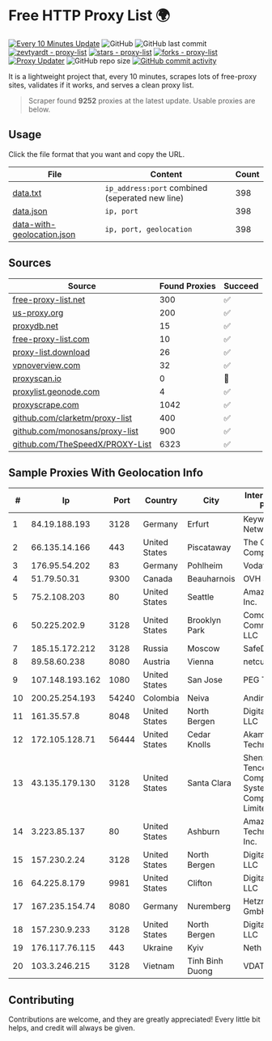 
# Free HTTP Proxy List 🌍

[![Every 10 Minutes Update](https://github.com/mertguvencli/http-proxy-list/actions/workflows/main.yml/badge.svg?branch=main)](https://github.com/mertguvencli/http-proxy-list/actions/workflows/main.yml)
![GitHub](https://img.shields.io/github/license/mertguvencli/http-proxy-list)
![GitHub last commit](https://img.shields.io/github/last-commit/mertguvencli/http-proxy-list)
[![zevtyardt - proxy-list](https://img.shields.io/static/v1?label=zevtyardt&message=proxy-list&color=blue&logo=github)](https://github.com/zevtyardt/proxy-list "Go to GitHub repo")
[![stars - proxy-list](https://img.shields.io/github/stars/zevtyardt/proxy-list?style=social)](https://github.com/zevtyardt/proxy-list)
[![forks - proxy-list](https://img.shields.io/github/forks/zevtyardt/proxy-list?style=social)](https://github.com/zevtyardt/proxy-list)
[![Proxy Updater](https://github.com/zevtyardt/proxy-list/workflows/Proxy%20Updater/badge.svg)](https://github.com/zevtyardt/proxy-list/actions?query=workflow:"Proxy+Updater")
![GitHub repo size](https://img.shields.io/github/repo-size/zevtyardt/proxy-list)
[![GitHub commit activity](https://img.shields.io/github/commit-activity/m/zevtyardt/proxy-list?logo=commits)](https://github.com/zevtyardt/proxy-list/commits/main)

It is a lightweight project that, every 10 minutes, scrapes lots of free-proxy sites, validates if it works, and serves a clean proxy list.

> Scraper found **9252** proxies at the latest update. Usable proxies are below.

## Usage

Click the file format that you want and copy the URL.

|File|Content|Count|
|----|-------|-----|
|[data.txt](https://raw.githubusercontent.com/mertguvencli/http-proxy-list/main/proxy-list/data.txt)|`ip_address:port` combined (seperated new line)|398|
|[data.json](https://raw.githubusercontent.com/mertguvencli/http-proxy-list/main/proxy-list/data.json)|`ip, port`|398|
|[data-with-geolocation.json](https://raw.githubusercontent.com/mertguvencli/http-proxy-list/main/proxy-list/data-with-geolocation.json)|`ip, port, geolocation`|398|

## Sources

|Source|Found Proxies|Succeed|
|------|-------------|-------|
|[free-proxy-list.net](https://free-proxy-list.net)|300|✅|
|[us-proxy.org](https://www.us-proxy.org)|200|✅|
|[proxydb.net](http://proxydb.net)|15|✅|
|[free-proxy-list.com](https://free-proxy-list.com/?page=&port=&type%5B%5D=http&type%5B%5D=https&up_time=0&search=Search)|10|✅|
|[proxy-list.download](https://www.proxy-list.download/HTTP)|26|✅|
|[vpnoverview.com](https://vpnoverview.com/privacy/anonymous-browsing/free-proxy-servers)|32|✅|
|[proxyscan.io](https://www.proxyscan.io)|0|🚫|
|[proxylist.geonode.com](https://proxylist.geonode.com/api/proxy-list?limit=300&page=1&sort_by=lastChecked&sort_type=desc&protocols=http,https)|4|✅|
|[proxyscrape.com](https://api.proxyscrape.com/v2/?request=displayproxies&protocol=http&timeout=10000&country=all&ssl=all&anonymity=all)|1042|✅|
|[github.com/clarketm/proxy-list](https://raw.githubusercontent.com/clarketm/proxy-list/master/proxy-list-raw.txt)|400|✅|
|[github.com/monosans/proxy-list](https://raw.githubusercontent.com/monosans/proxy-list/main/proxies/http.txt)|900|✅|
|[github.com/TheSpeedX/PROXY-List](https://raw.githubusercontent.com/TheSpeedX/PROXY-List/master/http.txt)|6323|✅|


## Sample Proxies With Geolocation Info

|#|Ip|Port|Country|City|Internet Service Provider|
|-|--|----|-------|----|-------------------------|
|1|84.19.188.193|3128|Germany|Erfurt|Keyweb AG IP Network|
|2|66.135.14.166|443|United States|Piscataway|The Constant Company, LLC|
|3|176.95.54.202|83|Germany|Pohlheim|Vodafone GmbH|
|4|51.79.50.31|9300|Canada|Beauharnois|OVH SAS|
|5|75.2.108.203|80|United States|Seattle|Amazon.com, Inc.|
|6|50.225.202.9|3128|United States|Brooklyn Park|Comcast Cable Communications, LLC|
|7|185.15.172.212|3128|Russia|Moscow|SafeData LLC|
|8|89.58.60.238|8080|Austria|Vienna|netcup GmbH|
|9|107.148.193.162|1080|United States|San Jose|PEG TECH INC|
|10|200.25.254.193|54240|Colombia|Neiva|Andinet ON Line|
|11|161.35.57.8|8048|United States|North Bergen|DigitalOcean, LLC|
|12|172.105.128.71|56444|United States|Cedar Knolls|Akamai Technologies|
|13|43.135.179.130|3128|United States|Santa Clara|Shenzhen Tencent Computer Systems Company Limited|
|14|3.223.85.137|80|United States|Ashburn|Amazon Technologies Inc.|
|15|157.230.2.24|3128|United States|North Bergen|DigitalOcean, LLC|
|16|64.225.8.179|9981|United States|Clifton|DigitalOcean, LLC|
|17|167.235.154.74|8080|Germany|Nuremberg|Hetzner Online GmbH|
|18|157.230.9.233|3128|United States|North Bergen|DigitalOcean, LLC|
|19|176.117.76.115|443|Ukraine|Kyiv|Neth LLC|
|20|103.3.246.215|3128|Vietnam|Tinh Binh Duong|VDATA|



## Contributing

Contributions are welcome, and they are greatly appreciated! Every
little bit helps, and credit will always be given.

